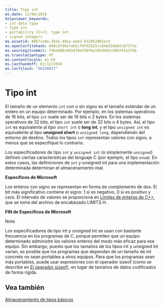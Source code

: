 ```yaml
---
title: Tipo int
ms.date: 11/04/2016
helpviewer_keywords:
- int data type
- type int
- portability [C++], type int
- signed integers
ms.assetid: 0067ce9a-281e-491a-ae63-632952981e13
ms.openlocfilehash: 848c9799e7ab5cfdfd2b25cc84e55de02c673f3e
ms.sourcegitcommit: f4be868c0d1d78e550fba105d4d3c993743a1f4b
ms.translationtype: HT
ms.contentlocale: es-ES
ms.lasthandoff: 02/12/2019
ms.locfileid: "56150017"
---
```

# <a name="type-int"></a>Tipo int

El tamaño de un elemento `int` con o sin signo es el tamaño estándar de un entero en un equipo determinado. Por ejemplo, en los sistemas operativos de 16 bits, el tipo `int` suele ser de 16 bits o 2 bytes. En los sistemas operativos de 32 bits, el tipo `int` suele ser de 32 bits o 4 bytes. Así, el tipo `int` es equivalente al tipo `short int` o **long int**, y el tipo `unsigned int` es equivalente al tipo **unsigned short** o `unsigned long`, dependiendo del entorno de destino. Todos los tipos `int` representan valores con signo, a menos que se especifique lo contrario.

Los especificadores de tipo `int` y `unsigned int` (o simplemente `unsigned`) definen ciertas características del lenguaje C (por ejemplo, el tipo `enum`). En estos casos, las definiciones de `int` y unsigned int para una implementación determinada determinan el almacenamiento real.

**Específicos de Microsoft**

Los enteros con signo se representan en forma de complemento de dos. El bit más significativo contiene el signo: 1 si es negativo, 0 si es positivo y cero. El intervalo de valores se proporciona en [Límites de enteros de C++](../c-language/cpp-integer-limits.md), que se toma del archivo de encabezado LIMITS.H.

**FIN de Específicos de Microsoft**

> [!NOTE]
>  Los especificadores de tipo int y unsigned int se usan con bastante frecuencia en los programas de C, porque permiten que un equipo determinado administre los valores enteros del modo más eficaz para ese equipo. Sin embargo, puesto que los tamaños de los tipos int y unsigned int varían, es posible que los programas que dependan de un tamaño de int concreto no sean portables a otros equipos. Para que los programas sean más portables, puede usar expresiones con el operador sizeof (como se describe en [El operador sizeof](../c-language/sizeof-operator-c.md)), en lugar de tamaños de datos codificados de forma rígida.

## <a name="see-also"></a>Vea también

[Almacenamiento de tipos básicos](../c-language/storage-of-basic-types.md)
